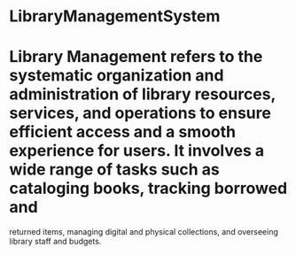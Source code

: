 # LibraryManagementSystem
# Library Management refers to the systematic organization and administration of library resources, services, and operations to ensure efficient access and a smooth experience for users. It involves a wide range of tasks such as cataloging books, tracking borrowed and 
  returned items, managing digital and physical collections, and overseeing library staff and budgets.
